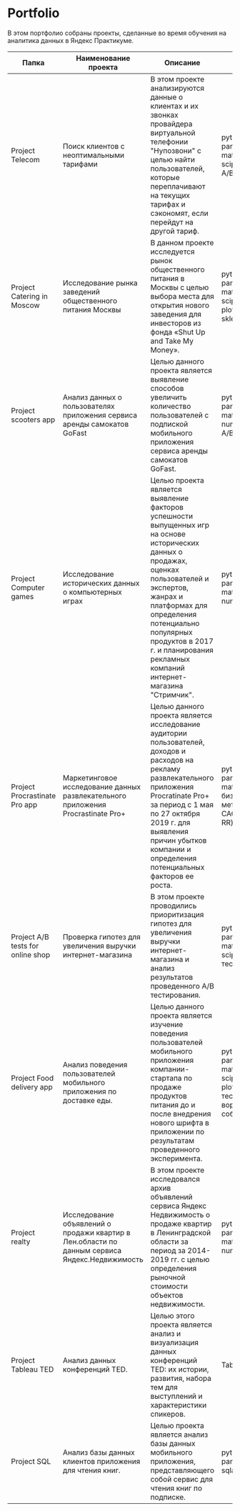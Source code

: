 # Portfolio
В этом портфолио собраны проекты, сделанные во время обучения на аналитика данных в Яндекс Практикуме.

| Папка    | Наименование проекта                | Описание                                                     | Стек                                                         |
| ---- | ------------------------------------------------------------ | ------------------------------------------------------------ | ------------------------------------------------------------ |
| Project Telecom | Поиск клиентов с неоптимальными тарифами | В этом проекте анализируются данные о клиентах и их звонках провайдера виртуальной телефонии "Нупозвони" с целью найти пользователей, которые переплачивают на текущих тарифах и сэкономят, если перейдут на другой тариф. | python, pandas, matplotlib, scipy, seaborn, A/B тесты |
| Project Catering in Moscow | Исследование рынка заведений общественного питания Москвы | В данном проекте исследуется рынок общественного питания в Москвы с целью выбора места для открытия нового заведения для инвесторов из фонда «Shut Up and Take My Money». | python, pandas, matplotlib, scipy, seaborn, plotly, folium, sklearn.metrics |
| Project scooters app | Анализ данных о пользователях приложения сервиса аренды самокатов GoFast | Целью данного проекта является выявление способов увеличить количество пользователей c подпиской мобильного приложения сервиса аренды самокатов GoFast. | python, pandas, matplotlib, numpy, scipy, A/B тесты |
| Project Computer games | Исследование исторических данных о компьютерных играх | Целью проекта является выявление факторов успешности выпущенных игр на основе исторических данных о продажах, оценках пользователей и экспертов, жанрах и платформах для определения потенциально популярных продуктов в 2017 г. и планирования рекламных компаний интернет-магазина "Стримчик". | python, pandas, matplotlib, numpy |
| Project Procrastinate Pro app | Маркетинговое исследование данных развлекательного приложения Procrastinate Pro+ | Целью данного проекта является исследование аудитории пользователей, доходов и расходов на рекламу развлекательного приложения Procratinate Pro+ за период с 1 мая по 27 октября 2019 г. для  выявления причин убытков компании и определения потенциальных факторов ее роста. | python, pandas, matplotlib, бизнес-метрики (LTV, CAC, ROI, CR, RR) |
| Project A/B tests for online shop | Проверка гипотез для увеличения выручки интернет-магазина | В этом проекте проводились приоритизация гипотез для увеличения выручки интернет-магазина и анализ результатов проведенного А/В тестирования.  | python, pandas, matplotlib, scipy, A/B тесты |
| Project Food delivery app | Анализ поведения пользователей мобильного приложения по доставке еды. | Целью данного проекта является изучение поведения пользователей мобильного приложения компании-стартапа по продаже продуктов питания до и после внедрения нового шрифта в приложении по результатам проведенного эксперимента. | python, pandas, matplotlib, scipy, seaborn, plotly, A/A/B тесты, воронка событий, CR |
| Project realty | Исследование объявлений о продажи квартир в Лен.области по данным сервиса Яндекс.Недвижимость | В этом проекте исследовался архив объявлений сервиса Яндекс Недвижимость о продаже квартир в Ленинградской области за период за 2014-2019 гг. с целью определения рыночной стоимости объектов недвижимости. | python, pandas, matplotlib, numpy |
| Project Tableau TED | Анализ данных конференций TED. | Целью этого проекта является анализ и визуализация данных конференций TED: их истории, развития, набора тем для выступлений и характеристики спикеров. | Tableau |
| Project SQL | Анализ базы данных клиентов приложения для чтения книг. | Целью проекта является анализ базы данных мобильного приложения, представляющего собой сервис для чтения книг по подписке. | python, pandas, sqlalchemy |





